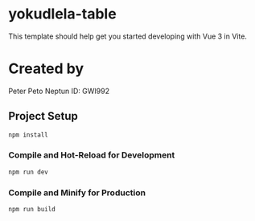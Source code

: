 # yokudlela-table

This template should help get you started developing with Vue 3 in Vite.

# Created by
Peter Peto
Neptun ID: GWI992

## Project Setup

```sh
npm install
```

### Compile and Hot-Reload for Development

```sh
npm run dev
```

### Compile and Minify for Production

```sh
npm run build
```
